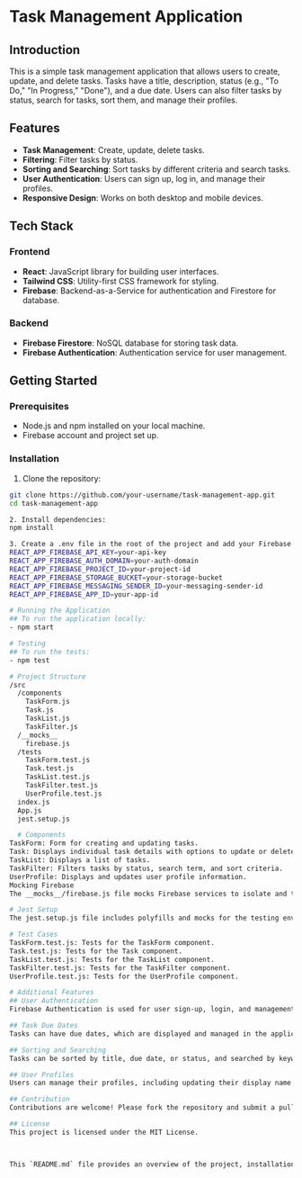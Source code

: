 # Task Management Application

## Introduction

This is a simple task management application that allows users to create, update, and delete tasks. Tasks have a title, description, status (e.g., "To Do," "In Progress," "Done"), and a due date. Users can also filter tasks by status, search for tasks, sort them, and manage their profiles.

## Features

- **Task Management**: Create, update, delete tasks.
- **Filtering**: Filter tasks by status.
- **Sorting and Searching**: Sort tasks by different criteria and search tasks.
- **User Authentication**: Users can sign up, log in, and manage their profiles.
- **Responsive Design**: Works on both desktop and mobile devices.

## Tech Stack

### Frontend

- **React**: JavaScript library for building user interfaces.
- **Tailwind CSS**: Utility-first CSS framework for styling.
- **Firebase**: Backend-as-a-Service for authentication and Firestore for database.

### Backend

- **Firebase Firestore**: NoSQL database for storing task data.
- **Firebase Authentication**: Authentication service for user management.

## Getting Started

### Prerequisites

- Node.js and npm installed on your local machine.
- Firebase account and project set up.

### Installation

1. Clone the repository:

```bash
git clone https://github.com/your-username/task-management-app.git
cd task-management-app

2. Install dependencies:
npm install

3. Create a .env file in the root of the project and add your Firebase configuration:
REACT_APP_FIREBASE_API_KEY=your-api-key
REACT_APP_FIREBASE_AUTH_DOMAIN=your-auth-domain
REACT_APP_FIREBASE_PROJECT_ID=your-project-id
REACT_APP_FIREBASE_STORAGE_BUCKET=your-storage-bucket
REACT_APP_FIREBASE_MESSAGING_SENDER_ID=your-messaging-sender-id
REACT_APP_FIREBASE_APP_ID=your-app-id

# Running the Application
## To run the application locally: 
- npm start

# Testing
## To run the tests: 
- npm test

# Project Structure
/src
  /components
    TaskForm.js
    Task.js
    TaskList.js
    TaskFilter.js
  /__mocks__
    firebase.js
  /tests
    TaskForm.test.js
    Task.test.js
    TaskList.test.js
    TaskFilter.test.js
    UserProfile.test.js
  index.js
  App.js
  jest.setup.js

  # Components
TaskForm: Form for creating and updating tasks.
Task: Displays individual task details with options to update or delete.
TaskList: Displays a list of tasks.
TaskFilter: Filters tasks by status, search term, and sort criteria.
UserProfile: Displays and updates user profile information.
Mocking Firebase
The __mocks__/firebase.js file mocks Firebase services to isolate and test components without actual Firebase dependencies.

# Jest Setup
The jest.setup.js file includes polyfills and mocks for the testing environment.

# Test Cases
TaskForm.test.js: Tests for the TaskForm component.
Task.test.js: Tests for the Task component.
TaskList.test.js: Tests for the TaskList component.
TaskFilter.test.js: Tests for the TaskFilter component.
UserProfile.test.js: Tests for the UserProfile component.

# Additional Features
## User Authentication
Firebase Authentication is used for user sign-up, login, and management.

## Task Due Dates
Tasks can have due dates, which are displayed and managed in the application.

## Sorting and Searching
Tasks can be sorted by title, due date, or status, and searched by keywords.

## User Profiles
Users can manage their profiles, including updating their display name and avatar.

## Contribution
Contributions are welcome! Please fork the repository and submit a pull request for any features, enhancements, or bug fixes.

## License
This project is licensed under the MIT License.



This `README.md` file provides an overview of the project, installation and setup instructions, project structure, and testing details. It should help others understand the project and get started with it quickly. Make sure to replace `your-username` and other placeholders with your actual information.





